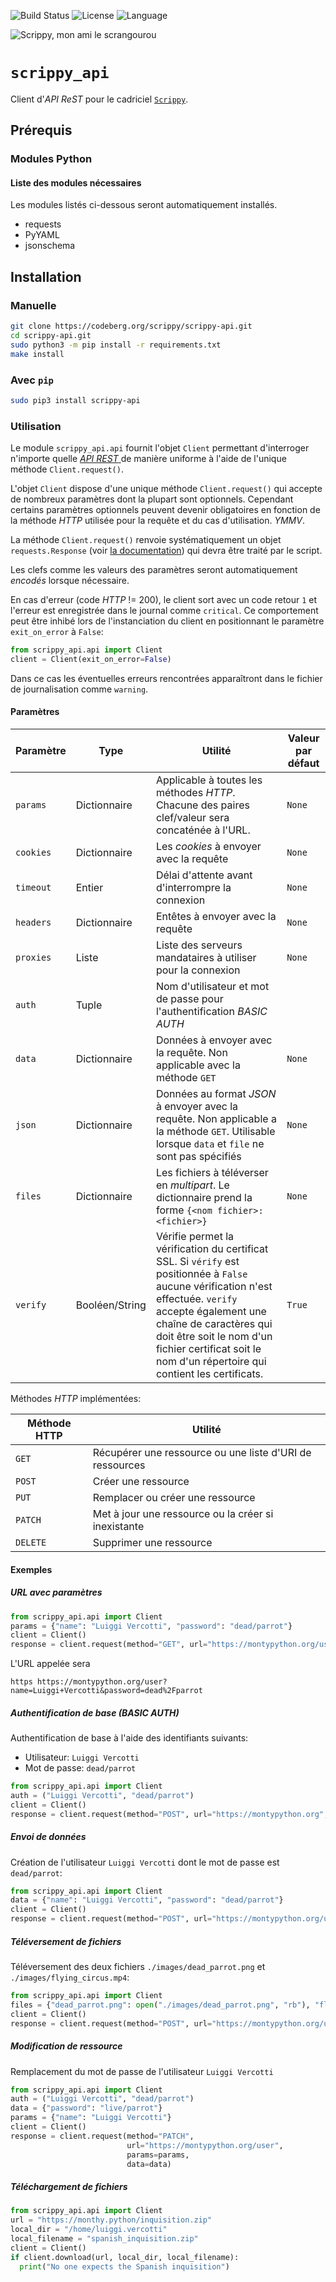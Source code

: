 ![Build Status](https://drone.mcos.nc/api/badges/scrippy/scrippy-api/status.svg) ![License](https://img.shields.io/static/v1?label=license&color=orange&message=MIT) ![Language](https://img.shields.io/static/v1?label=language&color=informational&message=Python)

![Scrippy, mon ami le scrangourou](./scrippy-api.png "Scrippy, mon ami le scrangourou")

# `scrippy_api`

Client d'_API ReST_ pour le cadriciel [`Scrippy`](https://codeberg.org/scrippy).

## Prérequis

### Modules Python

#### Liste des modules nécessaires

Les modules listés ci-dessous seront automatiquement installés.

- requests
- PyYAML
- jsonschema

## Installation

### Manuelle

```bash
git clone https://codeberg.org/scrippy/scrippy-api.git
cd scrippy-api.git
sudo python3 -m pip install -r requirements.txt
make install
```

### Avec `pip`

```bash
sudo pip3 install scrippy-api
```

### Utilisation

Le module `scrippy_api.api` fournit l'objet `Client` permettant d'interroger n'importe quelle [_API REST_ ](https://fr.wikipedia.org/wiki/Representational_state_transfer) de manière uniforme à l'aide de l'unique méthode `Client.request()`.

L'objet `Client` dispose d'une unique méthode `Client.request()` qui accepte de nombreux paramètres dont la plupart sont optionnels. Cependant certains paramètres optionnels peuvent devenir obligatoires en fonction de la méthode _HTTP_ utilisée pour la requête et du cas d'utilisation. _YMMV_.

La méthode `Client.request()` renvoie systématiquement un objet `requests.Response` (voir [la documentation](https://2.python-requests.org/en/master/user/advanced/#request-and-response-objects)) qui devra être traité par le script.

Les clefs comme les valeurs des paramètres seront automatiquement _encodés_ lorsque nécessaire.

En cas d'erreur (code _HTTP_ != 200), le client sort avec un code retour `1` et l'erreur est enregistrée dans le journal comme `critical`.
Ce comportement peut être inhibé lors de l'instanciation du client en positionnant le paramètre `exit_on_error` à `False`:

```python
from scrippy_api.api import Client
client = Client(exit_on_error=False)
```

Dans ce cas les éventuelles erreurs rencontrées apparaîtront dans le fichier de journalisation comme `warning`.

#### Paramètres

| Paramètre | Type | Utilité | Valeur par défaut |
| --------- | ---- | ------- | ----------------- |
| `params`  | Dictionnaire | Applicable à toutes les méthodes _HTTP_. Chacune des paires clef/valeur sera concaténée à l'URL. | `None` |
| `cookies` | Dictionnaire | Les _cookies_ à envoyer avec la requête | `None` |
| `timeout` | Entier | Délai d'attente avant d'interrompre la connexion | `None` |
| `headers` | Dictionnaire | Entêtes à envoyer avec la requête | `None` |
| `proxies` | Liste | Liste des serveurs mandataires à utiliser pour la connexion | `None` |
| `auth`    | Tuple | Nom d'utilisateur et mot de passe pour l'authentification _BASIC AUTH_ |
| `data`    | Dictionnaire | Données à envoyer avec la requête. Non applicable avec la méthode `GET` | `None` |
| `json`    | Dictionnaire | Données au format _JSON_ à envoyer avec la requête. Non applicable a la méthode `GET`. Utilisable lorsque `data` et `file` ne sont pas spécifiés | `None` |
| `files`   | Dictionnaire | Les fichiers à téléverser en _multipart_. Le dictionnaire prend la forme `{<nom fichier>: <fichier>}`  | `None` |
| `verify`   | Booléen/String | Vérifie permet la vérification du certificat SSL. Si `vérify` est positionnée à `False` aucune vérification n'est effectuée. `verify` accepte également une chaîne de caractères qui doit être soit le nom d'un fichier certificat soit le nom d'un répertoire qui contient les certificats. | `True` |

Méthodes _HTTP_ implémentées:

| Méthode HTTP | Utilité |
| ------------ | ------- |
| `GET`        | Récupérer une ressource ou une liste d'URI de ressources |
| `POST`       | Créer une ressource |
| `PUT`        | Remplacer ou créer une ressource  |
| `PATCH`      | Met à jour une ressource ou la créer si inexistante |
| `DELETE`     | Supprimer une ressource |



#### Exemples

##### URL avec paramètres

```python
from scrippy_api.api import Client
params = {"name": "Luiggi Vercotti", "password": "dead/parrot"}
client = Client()
response = client.request(method="GET", url="https://montypython.org/user", params=params)
```

L'URL appelée sera
```
https https://montypython.org/user?name=Luiggi+Vercotti&password=dead%2Fparrot
```

##### Authentification de base (BASIC AUTH)

Authentification de base à l'aide des identifiants suivants:
- Utilisateur: `Luiggi Vercotti`
- Mot de passe: `dead/parrot`

```python
from scrippy_api.api import Client
auth = ("Luiggi Vercotti", "dead/parrot")
client = Client()
response = client.request(method="POST", url="https://montypython.org", auth=auth)
```

##### Envoi de données

Création de l'utilisateur `Luiggi Vercotti` dont le mot de passe est `dead/parrot`:

```python
from scrippy_api.api import Client
data = {"name": "Luiggi Vercotti", "password": "dead/parrot"}
client = Client()
response = client.request(method="POST", url="https://montypython.org/user", data=data)
```

##### Téléversement de fichiers

Téléversement des deux fichiers `./images/dead_parrot.png` et `./images/flying_circus.mp4`:

```python
from scrippy_api.api import Client
files = {"dead_parrot.png": open("./images/dead_parrot.png", "rb"), "flying_circus.mp4": open("./images/flying_circus.mp4", "rb")}
client = Client()
response = client.request(method="POST", url="https://montypython.org/upload", data=data)
```

##### Modification de ressource

Remplacement du mot de passe de l'utilisateur `Luiggi Vercotti`

```python
from scrippy_api.api import Client
auth = ("Luiggi Vercotti", "dead/parrot")
data = {"password": "live/parrot"}
params = {"name": "Luiggi Vercotti"}
client = Client()
response = client.request(method="PATCH",
                          url="https://montypython.org/user",
                          params=params,
                          data=data)
```

##### Téléchargement de fichiers

```python
from scrippy_api.api import Client
url = "https://monthy.python/inquisition.zip"
local_dir = "/home/luiggi.vercotti"
local_filename = "spanish_inquisition.zip"
client = Client()
if client.download(url, local_dir, local_filename):
  print("No one expects the Spanish inquisition")
```
